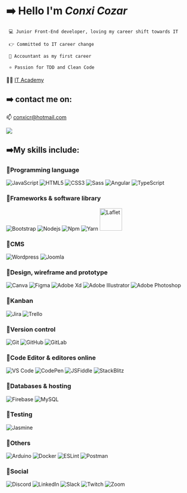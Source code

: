 # :arrow_right: Hello I'm *Conxi Cozar*

     💻 Junior Front-End developer, loving my career shift towards IT

     👉 Committed to IT career change

     💸 Accountant as my first career

     ⭐ Passion for TDD and Clean Code

 👩‍🎓 [IT Academy](https://www.barcelonactiva.cat/itacademy)

## :arrow_right: contact me on:

 📫 conxicr@hotmail.com
     
[<img src="https://img.shields.io/badge/linkedin-%230077B5.svg?style=for-the-badge&logo=linkedin&logoColor=white">](https://www.linkedin.com/in/conxicr)

## :arrow_right:**My skills include:**

### :pushpin:Programming language
![JavaScript](https://img.shields.io/badge/javascript-%23323330.svg?style=flat-square&logo=javascript&logoColor=%23F7DF1E)
![HTML5](https://img.shields.io/badge/-HTML5-%23E44D27?style=flat-square&logo=html5&logoColor=ffffff)
![CSS3](https://img.shields.io/badge/-CSS3-%231572B6?style=flat-square&logo=css3)
![Sass](https://img.shields.io/badge/-Sass-%23CC6699?style=flat-square&logo=sass&logoColor=ffffff)
![Angular](https://img.shields.io/badge/-angular-%23DD0031.svg?style=flat-square&logo=angular&logoColor=white)
![TypeScript](https://img.shields.io/badge/typescript-%23007ACC.svg?style=flat-square&logo=typescript&logoColor=white)


### :pushpin:Frameworks & software library
![Bootstrap](https://img.shields.io/badge/-Bootstrap-563D7C?style=flat-square&logo=Bootstrap)
![Nodejs](https://img.shields.io/badge/-Nodejs-339933?style=flat-square&logo=Node.js&logoColor=ffffff)
![Npm](https://img.shields.io/badge/-npm-CB3837?style=flat-square&logo=npm)
![Yarn](https://img.shields.io/badge/-yarn-25799f?style=flat-square&logo=yarn)
<img aligh="left" alt="Laflet" width="60" src="https://rawgit.com/Leaflet/Leaflet/master/src/images/logo.svg" alt="Leaflet" />


### :pushpin:CMS
![Wordpress](https://img.shields.io/badge/-Wordpress-61DAFB?style=flat-square&logo=wordpress&logoColor=ffffff)
![Joomla](https://img.shields.io/badge/-Joomla-194c7f?style=flat-square&logo=joomla&logoColor=ffffff)

### :pushpin:Design, wireframe and prototype
![Canva](https://img.shields.io/badge/Canva-%2300C4CC.svg?style=flat-square&logo=Canva&logoColor=white)
![Figma](http://img.shields.io/badge/-Figma-f24e1e?style=flat-square&logo=figma&logoColor=ffffff)
![Adobe Xd](http://img.shields.io/badge/-Abode%20Xd-470137?style=flat-square&logo=adobe-xd&logoColor=ffffff)
![Adobe Illustrator](http://img.shields.io/badge/-Abode%20Illustrator-ff9934?style=flat-square&logo=adobe-illustrator&logoColor=ffffff)
![Adobe Photoshop](http://img.shields.io/badge/-Abode%20Photoshop-26C9FF?style=flat-square&logo=adobe-photoshop&logoColor=ffffff)

### :pushpin:Kanban
![Jira](https://img.shields.io/badge/jira-%230A0FFF.svg?style=for-the-badge&logo=jira&logoColor=white)
![Trello](https://img.shields.io/badge/Trello-%23026AA7.svg?style=for-the-badge&logo=Trello&logoColor=white)

### :pushpin:Version control
![Git](https://img.shields.io/badge/-Git-%23F05032?style=flat-square&logo=git&logoColor=%23ffffff)
![GitHub](https://img.shields.io/badge/-GitHub-181717?style=flat-square&logo=github)
![GitLab](https://img.shields.io/badge/gitlab-%23181717.svg?style=flat-square&logo=gitlab&logoColor=white)

### :pushpin:Code Editor &  editores online
![VS Code](http://img.shields.io/badge/-VS%20Code-007ACC?style=for-the-badge&logo=visual-studio-code&logoColor=ffffff)
![CodePen](https://img.shields.io/badge/CodePen-white?style=for-the-badge&logo=codepen&logoColor=black)
![JSFiddle](https://img.shields.io/badge/JSFiddle-blue?style=for-the-badge&logo=jsfiddle&logoColor=black)
![StackBlitz](https://img.shields.io/badge/StackBlitz-blue?style=for-the-badge&logo=stackblitz&logoColor=white)
 
### :pushpin:Databases & hosting
![Firebase](https://img.shields.io/badge/firebase-%23039BE5.svg?style=for-the-badge&logo=firebase)
![MySQL](https://img.shields.io/badge/mysql-%2300f.svg?style=for-the-badge&logo=mysql&logoColor=white)

### :pushpin:Testing
![Jasmine](https://img.shields.io/badge/-Jasmine-%238A4182?style=for-the-badge&logo=Jasmine&logoColor=white)

### :pushpin:Others
![Arduino](https://img.shields.io/badge/-Arduino-00979D?style=for-the-badge&logo=Arduino&logoColor=white)
![Docker](https://img.shields.io/badge/docker-%230db7ed.svg?style=for-the-badge&logo=docker&logoColor=white)
![ESLint](https://img.shields.io/badge/ESLint-4B3263?style=for-the-badge&logo=eslint&logoColor=white)
![Postman](https://img.shields.io/badge/Postman-FF6C37?style=for-the-badge&logo=postman&logoColor=white)

### :pushpin:Social
![Discord](https://img.shields.io/badge/Discord-blue?style=for-the-badge&logo=discord&logoColor=white)
![LinkedIn](https://img.shields.io/badge/linkedin-%230077B5.svg?style=for-the-badge&logo=linkedin&logoColor=white)
![Slack](https://img.shields.io/badge/Slack-4A154B?style=for-the-badge&logo=slack&logoColor=white)
![Twitch](https://img.shields.io/badge/Twitch-9347FF?style=for-the-badge&logo=twitch&logoColor=white)
![Zoom](https://img.shields.io/badge/Zoom-2D8CFF?style=for-the-badge&logo=zoom&logoColor=white)
